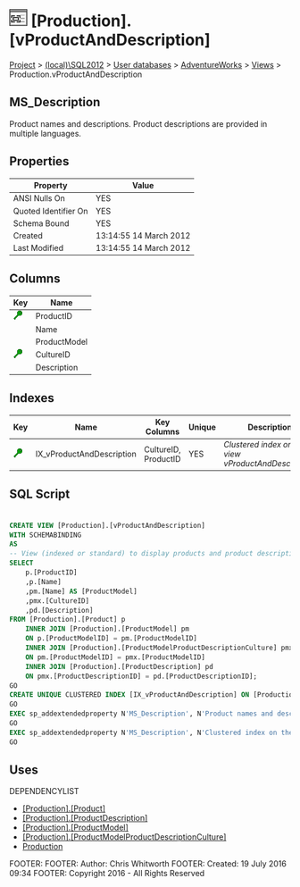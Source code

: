 
# ![Views](../../../../Images/View32.png) [Production].[vProductAndDescription]

[Project](../../../../index.md) > [(local)\\SQL2012](../../../index.md) > [User databases](../../index.md) > [AdventureWorks](../index.md) > [Views](Views_.md) > Production.vProductAndDescription

## <a name="#description"></a>MS_Description
Product names and descriptions. Product descriptions are provided in multiple languages.
## <a name="#properties"></a>Properties

| Property | Value |
|---|---|
| ANSI Nulls On | YES |
| Quoted Identifier On | YES |
| Schema Bound | YES |
| Created | 13:14:55 14 March 2012 |
| Last Modified | 13:14:55 14 March 2012 |


## <a name="#columns"></a>Columns

| Key | Name |
|---|---|
| [![Cluster Key IX_vProductAndDescription: CultureID\\ProductID](../../../../Images/cluster.png)](#indexes) | ProductID |
|  | Name |
|  | ProductModel |
| [![Cluster Key IX_vProductAndDescription: CultureID\\ProductID](../../../../Images/cluster.png)](#indexes) | CultureID |
|  | Description |


## <a name="#indexes"></a>Indexes

| Key | Name | Key Columns | Unique | Description |
|---|---|---|---|---|
| [![Cluster Key IX_vProductAndDescription: CultureID\\ProductID](../../../../Images/cluster.png)](#indexes) | IX_vProductAndDescription | CultureID, ProductID | YES | _Clustered index on the view vProductAndDescription._ |


## <a name="#sqlscript"></a>SQL Script
```sql

CREATE VIEW [Production].[vProductAndDescription] 
WITH SCHEMABINDING 
AS 
-- View (indexed or standard) to display products and product descriptions by language.
SELECT 
    p.[ProductID] 
    ,p.[Name] 
    ,pm.[Name] AS [ProductModel] 
    ,pmx.[CultureID] 
    ,pd.[Description] 
FROM [Production].[Product] p 
    INNER JOIN [Production].[ProductModel] pm 
    ON p.[ProductModelID] = pm.[ProductModelID] 
    INNER JOIN [Production].[ProductModelProductDescriptionCulture] pmx 
    ON pm.[ProductModelID] = pmx.[ProductModelID] 
    INNER JOIN [Production].[ProductDescription] pd 
    ON pmx.[ProductDescriptionID] = pd.[ProductDescriptionID];
GO
CREATE UNIQUE CLUSTERED INDEX [IX_vProductAndDescription] ON [Production].[vProductAndDescription] ([CultureID], [ProductID]) ON [PRIMARY]
GO
EXEC sp_addextendedproperty N'MS_Description', N'Product names and descriptions. Product descriptions are provided in multiple languages.', 'SCHEMA', N'Production', 'VIEW', N'vProductAndDescription', NULL, NULL
GO
EXEC sp_addextendedproperty N'MS_Description', N'Clustered index on the view vProductAndDescription.', 'SCHEMA', N'Production', 'VIEW', N'vProductAndDescription', 'INDEX', N'IX_vProductAndDescription'
GO

```

## <a name="#uses"></a>Uses
DEPENDENCYLIST
* [[Production].[Product]](../Tables/Product.md)
* [[Production].[ProductDescription]](../Tables/ProductDescription.md)
* [[Production].[ProductModel]](../Tables/ProductModel.md)
* [[Production].[ProductModelProductDescriptionCulture]](../Tables/ProductModelProductDescriptionCulture.md)
* [Production](../Security/Schemas/Production.md)

FOOTER: FOOTER: Author:  Chris Whitworth
FOOTER: Created: 19 July 2016 09:34
FOOTER: Copyright 2016 - All Rights Reserved

